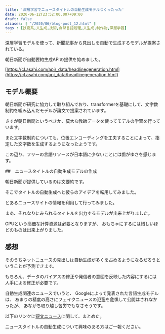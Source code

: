 ```yaml
---
title: '深層学習でニュースタイトルの自動生成モデルつくったった'
date: 2020-06-12T23:52:00.007+09:00
draft: false
aliases: [ "/2020/06/blog-post_12.html" ]
tags : [技術系,文生成,技術,自然言語処理,文生成,制作物,深層学習]
---
```



深層学習モデルを使って、新聞記事から見出しを自動で生成するモデルが提案されている。

朝日新聞が自動要約生成APIの提供を始めました。

[https://cl.asahi.com/api\_data/headlinegeneration.html](https://cl.asahi.com/api_data/headlinegeneration.html)

## モデル概要

朝日新聞が研究に協力して取り組んでおり、transformerを基礎にして、文字数制約を組み込んだモデルが論文で提案されています。

さすが朝日新聞というべきか、莫大な教師データを使ってモデルの学習を行っています。

また文字数制約についても、位置エンコーディングを工夫することによって、指定した文字数を生成するようになったようです。

この辺り、フリーの言語リソースが日本語に少ないことには歯がゆさを感じます。

##　ニュースタイトルの自動生成モデルの作成

朝日新聞が提供しているのは文要約です。

そこでタイトルの自動生成へと彼らのアイデアを転用してみました。

とあるニュースサイトの情報を利用して行ってみました。

まあ、それなりにみられるタイトルを出力するモデルが出来上がりました。

GPUという高価な計算資源は必要となりますが、 おもちゃにするには惜しいほどのものは出来上がりました。

## 感想


そのうちネットニュースの見出しは自動生成が多くを占めるようになるだろうということが予測できます。

もちろん、データのバイアスの修正や発信者の意図を反映した内容にするには人手による修正が必要です。

自動生成関連のニュースでいうと、 Googleによって発表された言語生成モデルは、 あまりの精度の高さにフェイクニュースの氾濫を危惧して公開はされなかったが、 あながち取り越し苦労でもなさそうです。

以下のリンクに[短文ニュース](https://www.subcul-science.com/2020/06/ai.html)に関して、まとめた。

ニュースタイトルの自動生成について興味のある方はご一報ください。